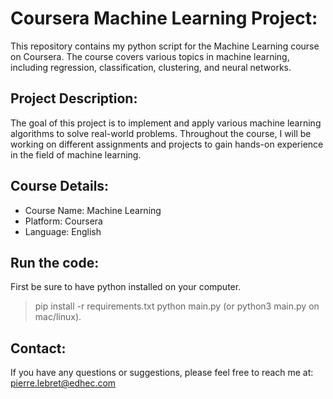 # Coursera Machine Learning Project:

This repository contains my python script for the Machine Learning course on Coursera. The course covers various topics in machine learning, including regression, classification, clustering, and neural networks.

## Project Description:

The goal of this project is to implement and apply various machine learning algorithms to solve real-world problems. Throughout the course, I will be working on different assignments and projects to gain hands-on experience in the field of machine learning.

## Course Details:

- Course Name: Machine Learning
- Platform: Coursera
- Language: English

## Run the code:

First be sure to have python installed on your computer.

>pip install -r requirements.txt
>python main.py (or python3 main.py on mac/linux).

## Contact:

If you have any questions or suggestions, please feel free to reach me at: pierre.lebret@edhec.com